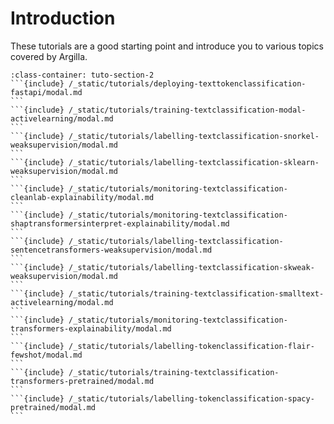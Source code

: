 # Introduction

These tutorials are a good starting point and introduce you to various topics covered by Argilla.


````{grid} 1 1 2 2
:class-container: tuto-section-2
```{include} /_static/tutorials/deploying-texttokenclassification-fastapi/modal.md
```
```{include} /_static/tutorials/training-textclassification-modal-activelearning/modal.md
```
```{include} /_static/tutorials/labelling-textclassification-snorkel-weaksupervision/modal.md
```
```{include} /_static/tutorials/labelling-textclassification-sklearn-weaksupervision/modal.md
```
```{include} /_static/tutorials/monitoring-textclassification-cleanlab-explainability/modal.md
```
```{include} /_static/tutorials/monitoring-textclassification-shaptransformersinterpret-explainability/modal.md
```
```{include} /_static/tutorials/labelling-textclassification-sentencetransformers-weaksupervision/modal.md
```
```{include} /_static/tutorials/labelling-textclassification-skweak-weaksupervision/modal.md
```
```{include} /_static/tutorials/training-textclassification-smalltext-activelearning/modal.md
```
```{include} /_static/tutorials/monitoring-textclassification-transformers-explainability/modal.md
```
```{include} /_static/tutorials/labelling-tokenclassification-flair-fewshot/modal.md
```
```{include} /_static/tutorials/training-textclassification-transformers-pretrained/modal.md
```
```{include} /_static/tutorials/labelling-tokenclassification-spacy-pretrained/modal.md
```
````



